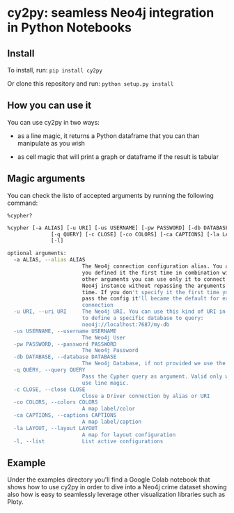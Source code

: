 # cy2py: seamless Neo4j integration in Python Notebooks 

## Install

To install, run:
`pip install cy2py`

Or clone this repository and run:
`python setup.py install`

## How you can use it

You can use cy2py in two ways:

* as a line magic, it returns a Python dataframe that you can than manipulate as you wish

* as cell magic that will print a graph or dataframe if the result is tabular

## Magic arguments

You can check the listo of accepted arguments by running the following command:

`%cypher?`

```bash
%cypher [-a ALIAS] [-u URI] [-us USERNAME] [-pw PASSWORD] [-db DATABASE]
              [-q QUERY] [-c CLOSE] [-co COLORS] [-ca CAPTIONS] [-la LAYOUT]
              [-l]

optional arguments:
  -a ALIAS, --alias ALIAS
                        The Neo4j connection configuration alias. You after
                        you defined it the first time in combination with the
                        other arguments you can use only it to connect to the
                        Neo4j instance without repassing the arguments each
                        time. If you don't specify it the first time you'll
                        pass the config it'll became the default for each
                        connection
  -u URI, --uri URI     The Neo4j URI. You can use this kind of URI in order
                        to define a specific database to query:
                        neo4j://localhost:7687/my-db
  -us USERNAME, --username USERNAME
                        The Neo4j User
  -pw PASSWORD, --password PASSWORD
                        The Neo4j Password
  -db DATABASE, --database DATABASE
                        The Neo4j Database, if not provided we use the default
  -q QUERY, --query QUERY
                        Pass the Cypher query as argument. Valid only when you
                        use line magic.
  -c CLOSE, --close CLOSE
                        Close a Driver connection by alias or URI
  -co COLORS, --colors COLORS
                        A map label/color
  -ca CAPTIONS, --captions CAPTIONS
                        A map label/caption
  -la LAYOUT, --layout LAYOUT
                        A map for layout configuration
  -l, --list            List active configurations
```

## Example

Under the examples directory you'll find a Google Colab notebook that shows how to use
cy2py in order to dive into a Neo4j crime dataset showing also how is easy 
to seamlessly leverage other visualization libraries such as Ploty.

